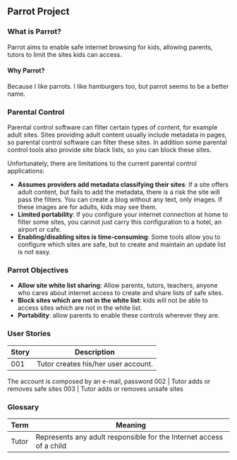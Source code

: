 ## Parrot Project

### What is Parrot?

Parrot aims to enable safe internet browsing for kids, allowing parents, tutors to limit the sites kids can access.

#### Why Parrot?

Because I like parrots. I like hamburgers too, but parrot seems to be a better name.


### Parental Control

Parental control software can filter certain types of content, for example adult sites. Sites providing adult content usually include metadata in pages, so parental control software can filter these sites. In addition some parental control tools also provide site black lists, so you can block these sites.

Unfortunately, there are limitations to the current parental control applications:

- **Assumes providers add metadata classifying their sites**: If a site offers adult content, but fails to add the metadata, there is a risk the site will pass the filters. You can create a blog without any text, only images. If these images are for adults, kids may see them.
- **Limited portability**: If you configure your internet connection at home to filter some sites, you cannot just carry this configuration to a hotel, an airport or cafe.
- **Enabling/disabling sites is time-consuming**: Some tools allow you to configure which sites are safe, but to create and maintain an update list is not easy.



### Parrot Objectives

- **Allow site white list sharing**: Allow parents, tutors, teachers, anyone who cares about internet access to create and share lists of safe sites.
- **Block sites which are not in the white list**: kids will not be able to access sites which are not in the white list.
- **Portability**: allow parents to enable these controls wherever they are.


### User Stories

Story | Description
------------- | ----------------------------------
001 | Tutor creates his/her user account.
The account is composed by an e-mail, password
002 | Tutor adds or removes safe sites
003 | Tutor adds or removes unsafe sites


### Glossary

Term | Meaning
------------- | ----------------------------------
Tutor | Represents any adult responsible for the Internet access of a child
